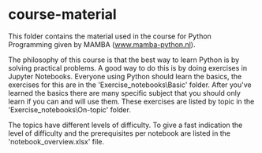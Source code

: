 # course-material
This folder contains the material used in the course for Python Programming given by MAMBA (www.mamba-python.nl). 

The philosophy of this course is that the best way to learn Python is by solving practical problems. A good way to do this is by doing exercises in Jupyter Notebooks. Everyone using Python should learn the basics, the exercises for this are in the 'Exercise_notebooks\Basic' folder. After you've learned the basics there are many specific subject that you should only learn if you can and will use them. These exercises are listed by topic in the 'Exercise_notebooks\On-topic' folder.

The topics have different levels of difficulty. To give a fast indication the level of difficulty and the prerequisites per notebook are listed in the 'notebook_overview.xlsx' file.

